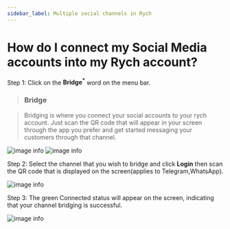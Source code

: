 ```yaml
---
sidebar_label: Multiple social channels in Rych
---
```

# How do I connect my Social Media accounts into my Rych account?

Step 1: Click on the **Bridge<sup>*</sup>** word on the menu bar.

> ### Bridge

> Bridging is where you connect your social accounts to your rych account. Just scan the QR code that will appear in your screen through the app you prefer and get started messaging your customers through that channel.

![image info](../../static/img/q3/step1.png)
![image info](../../static/img/q3/step12.jpg)

Step 2: Select the channel that you wish to bridge and click **Login** then scan the QR code that is displayed on the screen(applies to Telegram,WhatsApp).

![image info](../../static/img/q3/step2.jpg)

Step 3: The green Connected status will appear on the screen, indicating that your channel bridging is successful.

![image info](../../static/img/q3/step3.jpg)
